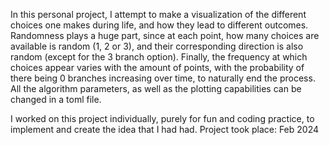 In this personal project, I attempt to make a visualization of the different choices one makes during life, and how they 
lead to different outcomes. Randomness plays a huge part, since at each point, how many choices are available is 
random (1, 2 or 3), and their corresponding direction is also random (except for the 3 branch option). 
Finally, the frequency at which choices appear varies with the amount of points, with the probability of there being 0 
branches increasing over time, to naturally end the process. 
All the algorithm parameters, as well as the plotting capabilities can be changed in a toml file.


I worked on this project individually, purely for fun and coding practice, to implement and create the idea that I had had. 
Project took place: Feb 2024